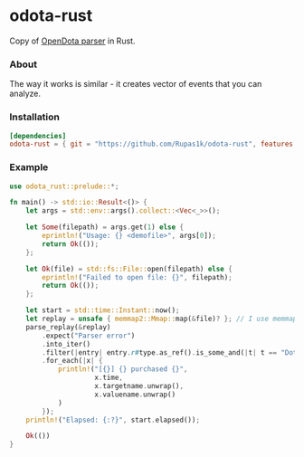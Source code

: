 # odota-rust

Copy of [OpenDota parser](https://github.com/odota/parser) in Rust.

### About

The way it works is similar - it creates vector of events that you can analyze.

### Installation

```toml
[dependencies]
odota-rust = { git = "https://github.com/Rupas1k/odota-rust", features = "mimalloc" }
```

### Example

```rust
use odota_rust::prelude::*;

fn main() -> std::io::Result<()> {
    let args = std::env::args().collect::<Vec<_>>();

    let Some(filepath) = args.get(1) else {
        eprintln!("Usage: {} <demofile>", args[0]);
        return Ok(());
    };

    let Ok(file) = std::fs::File::open(filepath) else {
        eprintln!("Failed to open file: {}", filepath);
        return Ok(());
    };

    let start = std::time::Instant::now();
    let replay = unsafe { memmap2::Mmap::map(&file)? }; // I use memmap to read replays but you don't have to
    parse_replay(&replay)
        .expect("Parser error")
        .into_iter()
        .filter(|entry| entry.r#type.as_ref().is_some_and(|t| t == "DotaCombatlogPurchase"))
        .for_each(|x| {
            println!("[{}] {} purchased {}",
                     x.time,
                     x.targetname.unwrap(),
                     x.valuename.unwrap()
            )
        });
    println!("Elapsed: {:?}", start.elapsed());

    Ok(())
}
```